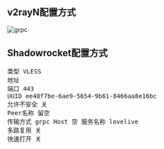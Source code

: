 ## v2rayN配置方式

![grpc](https://user-images.githubusercontent.com/88967758/153619433-0008375f-ae05-4810-b955-45dff228f1dc.jpg)

## Shadowrocket配置方式

<pre>类型 VLESS
地址
端口 443
UUID ee48f7be-6ae9-5654-9b61-8466aa8e16bc
允许不安全 关
Peer名称 留空
传输方式 grpc Host 空 服务名称 lovelive
多路复用 关
快速打开 关</pre>
